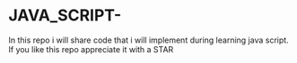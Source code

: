# JAVA_SCRIPT-
In this repo i will share code that i will implement during learning java script.
If you like this repo appreciate it with a STAR

